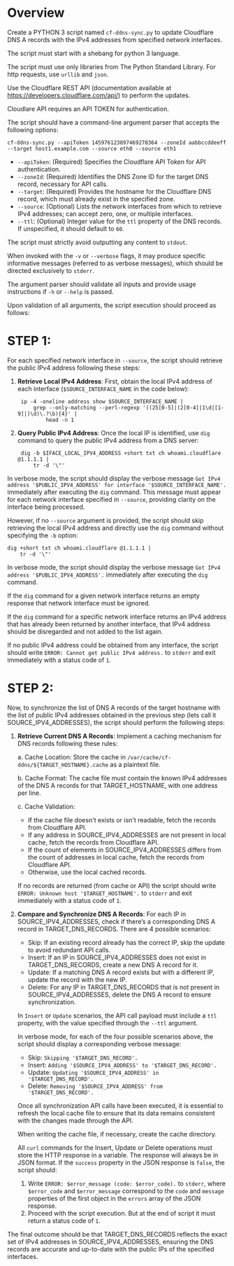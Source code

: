 # Overview

Create a PYTHON 3 script named `cf-ddns-sync.py` to update Cloudflare DNS A records with the IPv4 addresses from specified network interfaces.

The script must start with a shebang for python 3 language.

The script must use only libraries from The Python Standard Library. For http requests, use `urllib` and `json`.

Use the Cloudflare REST API (documentation available at https://developers.cloudflare.com/api/) to perform the updates.

Cloudlare API requires an API TOKEN for authentication.



The script should have a command-line argument parser that accepts the following options:

    cf-ddns-sync.py --apiToken 145976123897469278364 --zoneId aabbccddeeff --target host1.example.com --source eth0 --source eth1

- `--apiToken`: (Required) Specifies the Cloudflare API Token for API authentication.
- `--zoneId`: (Required) Identifies the DNS Zone ID for the target DNS record, necessary for API calls.
- `--target`: (Required) Provides the hostname for the Cloudflare DNS record, which must already exist in the specified zone.
- `--source`: (Optional) Lists the network interfaces from which to retrieve IPv4 addresses; can accept zero, one, or multiple interfaces.
- `--ttl`: (Optional) Integer value for the `ttl` property of the DNS records.  If unspecified, it should default to `60`.

The script must strictly avoid outputting any content to `stdout`.

When invoked with the `-v` or `--verbose` flags, it may produce specific informative messages (referred to as verbose messages), which should be directed exclusively to `stderr`.

The argument parser should validate all inputs and provide usage instructions if `-h` or `--help` is passed.

Upon validation of all arguments, the script execution should proceed as follows:



# STEP 1:

For each specified network interface in `--source`, the script should retrieve the public IPv4 address following these steps:

1. **Retrieve Local IPv4 Address**: First, obtain the local IPv4 address of each interface (`$SOURCE_INTERFACE_NAME` in the code below):

        ip -4 -oneline address show $SOURCE_INTERFACE_NAME |
            grep --only-matching --perl-regexp '((25[0-5]|(2[0-4]|1\d|[1-9]|)\d)\.?\b){4}' |
                head -n 1

2. **Query Public IPv4 Address**: Once the local IP is identified, use `dig` command to query the public IPv4 address from a DNS server:

        dig -b $IFACE_LOCAL_IPV4_ADDRESS +short txt ch whoami.cloudflare @1.1.1.1 |
            tr -d '\"'

In verbose mode, the script should display the verbose message `Got IPv4 address '$PUBLIC_IPV4_ADDRESS' for interface '$SOURCE_INTERFACE_NAME'.` immediately after executing the `dig` command. This message must appear for each network interface specified in `--source`, providing clarity on the interface being processed.



However, if no `--source` argument is provided, the script should skip retrieving the local IPv4 address and directly use the `dig` command without specifying the `-b` option:

    dig +short txt ch whoami.cloudflare @1.1.1.1 |
        tr -d '\"'

In verbose mode, the script should display the verbose message `Got IPv4 address '$PUBLIC_IPV4_ADDRESS'.` immediately after executing the `dig` command.



If the `dig` command for a given network interface returns an empty response that network interface must be ignored.

If the `dig` command for a specific network interface returns an IPv4 address that has already been returned by another interface, that IPv4 address should be disregarded and not added to the list again.

If no public IPv4 address could be obtained from any interface, the script should write `ERROR: Cannot get public IPv4 address.` to `stderr` and exit immediately with a status code of `1`.



# STEP 2:

Now, to synchronize the list of DNS A records of the target hostname with the list of public IPv4 addresses obtained in the previous step (lets call it SOURCE_IPV4_ADDRESSES), the script should perform the following steps:

1. **Retrieve Current DNS A Records**: Implement a caching mechanism for DNS records following these rules:

   a. Cache Location: Store the cache in `/var/cache/cf-ddns/${TARGET_HOSTNAME}.cache` as a plaintext file.

   b. Cache Format: The cache file must contain the known IPv4 addresses of the DNS A records for that TARGET_HOSTNAME, with one address per line.

   c. Cache Validation:
      - If the cache file doesn't exists or isn't readable, fetch the records from Cloudflare API.
      - If any address in SOURCE_IPV4_ADDRESSES are not present in local cache, fetch the records from Cloudflare API.
      - If the count of elements in SOURCE_IPV4_ADDRESSES differs from the count of addresses in local cache, fetch the records from Cloudflare API.
      - Otherwise, use the local cached records.

   If no records are returned (from cache or API) the script should write `ERROR: Unknown host '$TARGET_HOSTNAME'.` to `stderr` and exit immediately with a status code of `1`.

2. **Compare and Synchronize DNS A Records**: For each IP in SOURCE_IPV4_ADDRESSES, check if there’s a corresponding DNS A record in TARGET_DNS_RECORDS. There are 4 possible scenarios:
    - Skip: If an existing record already has the correct IP, skip the update to avoid redundant API calls.
    - Insert: If an IP in SOURCE_IPV4_ADDRESSES does not exist in TARGET_DNS_RECORDS, create a new DNS A record for it.
    - Update: If a matching DNS A record exists but with a different IP, update the record with the new IP.
    - Delete: For any IP in TARGET_DNS_RECORDS that is not present in SOURCE_IPV4_ADDRESSES, delete the DNS A record to ensure synchronization.

    In `Insert` or `Update` scenarios, the API call payload must include a `ttl` property, with the value specified through the `--ttl` argument.

    In verbose mode, for each of the four possible scenarios above, the script should display a corresponding verbose message:

    - Skip: `Skipping '$TARGET_DNS_RECORD'.`
    - Insert: `Adding '$SOURCE_IPV4_ADDRESS' to '$TARGET_DNS_RECORD'.`
    - Update: `Updating '$SOURCE_IPV4_ADDRESS' in '$TARGET_DNS_RECORD'.`
    - Delete: `Removing '$SOURCE_IPV4_ADDRESS' from '$TARGET_DNS_RECORD'.`

    Once all synchronization API calls have been executed, it is essential to refresh the local cache file to ensure that its data remains consistent with the changes made through the API.
    
    When writing the cache file, if necessary, create the cache directory.

    All `curl` commands for the Insert, Update or Delete operations must store the HTTP response in a variable. The response will always be in JSON format. If the `success` property in the JSON response is `false`, the script should:
    1. Write `ERROR: $error_message (code: $error_code).` to `stderr`, where `$error_code` and `$error_message` correspond to the `code` and `message` properties of the first object in the `errors` array of the JSON response.
    2. Proceed with the script execution. But at the end of script it must return a status code of `1`.



The final outcome should be that TARGET_DNS_RECORDS reflects the exact set of IPv4 addresses in SOURCE_IPV4_ADDRESSES, ensuring the DNS records are accurate and up-to-date with the public IPs of the specified interfaces.
